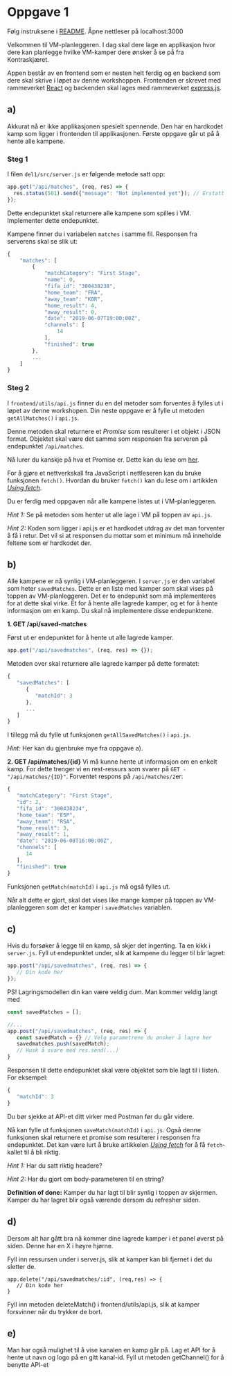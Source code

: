# Oppgave 1 

Følg instruksene i [README](https://github.com/bekk/rest101-workshop). 
Åpne nettleser på localhost:3000

Velkommen til VM-planleggeren. I dag skal dere lage en applikasjon hvor dere kan planlegge hvilke VM-kamper dere ønsker å se på fra Kontraskjæret.

Appen består av en frontend som er nesten helt ferdig og en backend som dere skal skrive i løpet av denne workshoppen. Frontenden er skrevet med rammeverket [React](https://reactjs.org/) og backenden skal lages med rammeverket [express.js](https://expressjs.com/). 

## a)
Akkurat nå er ikke applikasjonen spesielt spennende. Den har en hardkodet kamp som ligger i frontenden til applikasjonen. 
Første oppgave går ut på å hente alle kampene. 

### Steg 1

I filen `del1/src/server.js` er følgende metode satt opp:
```js
app.get("/api/matches", (req, res) => {
  res.status(501).send({"message": "Not implemented yet"}); // Erstatt denne linjen med egen kode
});
```
Dette endepunktet skal returnere alle kampene som spilles i VM. Implementer dette endepunktet.

Kampene finner du i variabelen `matches` i samme fil. Responsen fra serverens skal se slik ut:
```js
{
    "matches": [
        {
            "matchCategory": "First Stage",
            "name": 0,
            "fifa_id": "300438238",
            "home_team": "FRA",
            "away_team": "KOR",
            "home_result": 4,
            "away_result": 0,
            "date": "2019-06-07T19:00:00Z",
            "channels": [
                14
            ],
            "finished": true
        },
        ...
    ]
}
```


### Steg 2
I `frontend/utils/api.js` finner du en del metoder som forventes å fylles ut i løpet av denne workshopen. Din neste oppgave er å fylle ut metoden `getAllMatches()` i `api.js`.

Denne metoden skal returnere et *Promise* som resulterer i et objekt i JSON format. Objektet skal være det samme som responsen fra serveren på endepunktet `/api/matches`.

Nå lurer du kanskje på hva et Promise er. Dette kan du lese om [her](https://johhorn.gitbooks.io/web-intro/05-javascript/08-promises.html).

For å gjøre et nettverkskall fra JavaScript i nettleseren kan du bruke funksjonen `fetch()`. Hvordan du bruker `fetch()` kan du lese om i artikklen [*Using fetch*](https://developer.mozilla.org/en-US/docs/Web/API/Fetch_API/Using_Fetch).


Du er ferdig med oppgaven når alle kampene listes ut i VM-planleggeren. 

*Hint 1:* Se på metoden som henter ut alle lage i VM på toppen av `api.js`.

*Hint 2:* Koden som ligger i api.js er et hardkodet utdrag av det man forventer å få i retur. Det vil si at responsen du mottar som et minimum må inneholde feltene som er hardkodet der.

## b)
Alle kampene er nå synlig i VM-planleggeren. I `server.js` er den variabel som heter `savedMatches`. Dette er en liste med kamper som skal vises på toppen av VM-planleggeren. Det er to endepunkt som må implementeres for at dette skal virke. Et for å hente alle lagrede kamper, og et for å hente informasjon om en kamp. Du skal nå implementere disse endepunktene.

**1. GET /api/saved-matches**

Først ut er endepunktet for å hente ut alle lagrede kamper. 
```js
app.get("/api/savedmatches", (req, res) => {});
```
Metoden over skal returnere alle lagrede kamper på dette formatet: 
```js
{
   "savedMatches": [
      {
         "matchId": 3
      },
      ...
   ]
}

```
I tillegg må du fylle ut funksjonen `getAllSavedMatches()` i `api.js`.

*Hint:* Her kan du gjenbruke mye fra oppgave a).

**2. GET /api/matches/{id}**
Vi må kunne hente ut informasjon om en enkelt kamp. For dette trenger vi en rest-ressurs som svarer på `GET - "/api/matches/{ID}"`. Forventet respons på `/api/matches/2`er:
```js
{
   "matchCategory": "First Stage",
   "id": 2,
   "fifa_id": "300438234",
   "home_team": "ESP",
   "away_team": "RSA",
   "home_result": 3,
   "away_result": 1,
   "date": "2019-06-08T16:00:00Z",
   "channels": [
      14
   ],
   "finished": true
}
```
Funksjonen `getMatch(matchId)` i `api.js` må også fylles ut.

Når alt dette er gjort, skal det vises like mange kamper på toppen av VM-planleggeren som det er kamper i `savedMatches` variablen.

## c)
Hvis du forsøker å legge til en kamp, så skjer det ingenting. 
Ta en kikk i `server.js`. Fyll ut endepunktet under, slik at kampene du legger til blir lagret: 

```js
app.post("/api/savedmatches", (req, res) => {
   // Din kode her
});
```

PS! Lagringsmodellen din kan være veldig dum. Man kommer veldig langt med 
```js
const savedMatches = [];

//...
app.post("/api/savedmatches", (req, res) => {
   const savedMatch = {} // Velg parametrene du ønsker å lagre her
   savedmatches.push(savedMatch);
   // Husk å svare med res.send(...)
}
```
Responsen til dette endepunktet skal være objektet som ble lagt til i listen. For eksempel:
```js
{
   "matchId": 3
}
```
Du bør sjekke at API-et ditt virker med Postman før du går videre. 

Nå kan fylle ut funksjonen `saveMatch(matchId)` i `api.js`. Også denne funksjonen skal returnere et promise som resulterer i responsen fra endepunktet.  Det kan være lurt å bruke artikkelen [*Using fetch*](https://developer.mozilla.org/en-US/docs/Web/API/Fetch_API/Using_Fetch) for å få `fetch`-kallet til å bli riktig.

*Hint 1:* Har du satt riktig headere?

*Hint 2:* Har du gjort om body-parameteren til en string?

**Definition of done:** Kamper du har lagt til blir synlig i toppen av skjermen. Kamper du har lagret blir også værende dersom du refresher siden. 

## d)
Dersom alt har gått bra nå kommer dine lagrede kamper i et panel øverst på siden. 
Denne har en X i høyre hjørne. 

Fyll inn ressursen under i server.js, slik at kamper kan bli fjernet i det du sletter de. 

```
app.delete("/api/savedmatches/:id", (req,res) => {
   // Din kode her
}
```

Fyll inn metoden deleteMatch() i frontend/utils/api.js, slik at kamper forsvinner når du trykker de bort. 

## e)
Man har også mulighet til å vise kanalen en kamp går på. 
Lag et API for å hente ut navn og logo på en gitt kanal-id. 
Fyll ut metoden getChannel() for å benytte API-et 
